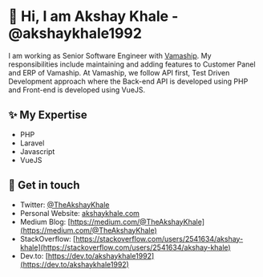 # 👋  Hi, I am Akshay Khale - @akshaykhale1992

I am working as Senior Software Engineer with [Vamaship](https://www.vamaship.com/).
My responsibilities include maintaining and adding features to Customer Panel and ERP of Vamaship.
At Vamaship, we follow API first, Test Driven Development approach where the Back-end API is developed using PHP and Front-end is developed using VueJS.

## ✨ My Expertise
- PHP
- Laravel
- Javascript
- VueJS

## 💌 Get in touch
- Twitter: [@TheAkshayKhale](https://twitter.com/TheAkshayKhale)
- Personal Website: [akshaykhale.com](http://akshaykhale.com/)
- Medium Blog: [https://medium.com/@TheAkshayKhale](https://medium.com/@TheAkshayKhale)
- StackOverflow: [https://stackoverflow.com/users/2541634/akshay-khale](https://stackoverflow.com/users/2541634/akshay-khale)
- Dev.to: [https://dev.to/akshaykhale1992](https://dev.to/akshaykhale1992)
